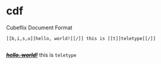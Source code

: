 # cdf

Cubeflix Document Format

```
[[b,i,s,u]]hello, world![[/]] this is [[t]]teletype[[/]]


```

<s><u>***hello, world!***</u></s> this is `teletype`